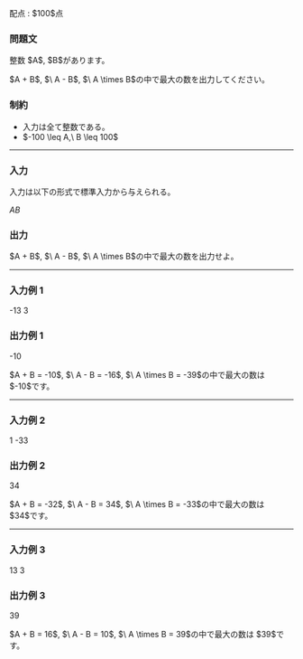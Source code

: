 
<div>

<span>

<span>

<p>
配点 : $100$点
</p>

<div>

<section>

### **問題文**

<p>
整数 $A$, $B$があります。
</p>

<p>
$A + B$, $\ A - B$, $\ A \times B$の中で最大の数を出力してください。
</p>

</section>

</div>

<div>

<section>

### **制約**

<ul>

<li>
入力は全て整数である。
</li>

<li>
$-100 \leq A,\ B \leq 100$
</li>

</ul>

</section>

</div>

---

<div>

<div>

<section>

### **入力**

<p>
入力は以下の形式で標準入力から与えられる。
</p>

<div>

$A$$B$
</div>

</section>

</div>

<div>

<section>

### **出力**

<p>
$A + B$, $\ A - B$, $\ A \times B$の中で最大の数を出力せよ。
</p>

</section>

</div>

</div>

---

<div>

<section>

### **入力例 1**

<div>

-13 3

</div>

</section>

</div>

<div>

<section>

### **出力例 1**

<div>

-10

</div>

<p>
$A + B = -10$, $\ A - B = -16$, $\ A \times B = -39$の中で最大の数は $-10$です。
</p>

</section>

</div>

---

<div>

<section>

### **入力例 2**

<div>

1 -33

</div>

</section>

</div>

<div>

<section>

### **出力例 2**

<div>

34

</div>

<p>
$A + B = -32$, $\ A - B = 34$, $\ A \times B = -33$の中で最大の数は $34$です。
</p>

</section>

</div>

---

<div>

<section>

### **入力例 3**

<div>

13 3

</div>

</section>

</div>

<div>

<section>

### **出力例 3**

<div>

39

</div>

<p>
$A + B = 16$, $\ A - B = 10$, $\ A \times B = 39$の中で最大の数は $39$です。
</p>

</section>

</div>

</span>

</span>

</div>
